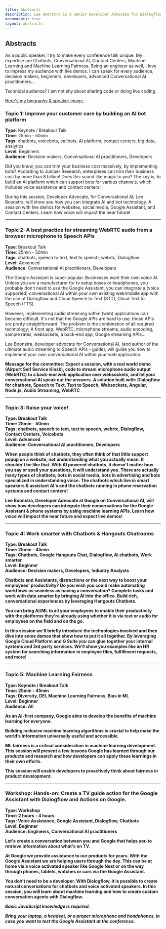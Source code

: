 ```yaml
---
title: Abstracts
description: Lee Boonstra is a Senior Developer Advocate for Dialogflow and Contact Center AI @ Google. She is based in Amsterdam and an O'Reilly book author. Here are some abstracts and speaking topics.
nocomments: true
layout: abstracts
---
```


## Abstracts

As a public speaker, I try to make every conference talk unique.
My expertise are Chatbots, Conversational AI, Contact Centers,
Machine Learning and Machine Learning Fairness. Being an engineer as well, I love to impress my audience with live demos.
I can speak for every audience, decision makers, beginners, developers, advanced Conversational AI practitioners...

Technical audience? I am not shy about sharing code or doing live coding.

<a href="https://www.leeboonstra.com/about/">Here's my biography & speaker image.</a>

### Topic 1: Improve your customer care by building an AI bot platform

<b>Type</b>: Keynote / Breakout Talk <br/>
<b>Time</b>: 25min - 50min<br/>
<b>Tags</b>: chatbots, voicebots, callbots, AI platform, contact centers, big data, analytics<br/>
<b>Level</b>: Beginners<br/>
<b>Audience</b>: Decision makers, Conversational AI practitioners, Developers<br/>

Did you know, you can trim your business cost massively, by implementing bots? According to Juniper Research, enterprises can trim their business cost by more than 8 billion! Does this sound like magic to you? The key is, to build an AI platform which can support bots for various channels, which includes voice assistance and contact centers!

During this session, Developer Advocate, for Conversational AI; Lee Boonstra, will show you how you can integrate AI and bot technology. A session with live demos for websites, social media, Google Assistant; and Contact Centers. Learn how voice will impact the near future!

<hr/>

### Topic 2: A best practice for streaming WebRTC audio from a browser microphone to Speech APIs

<b>Type</b>: Breakout Talk<br/> 
<b>Time</b>: 25min - 50min<br/>
<b>Tags</b>: chatbots, speech to text, text to speech, webrtc, Dialogflow<br/>
<b>Level</b>: Advanced<br/>
<b>Audience</b>: Conversational AI practitioners, Developers<br/>

The Google Assistant is super popular. Businesses want their own voice AI. Unless you are a manufacturer for tv setup boxes or headphones, you probably don't need to use the Google Assistant, you can integrate a (voice supported) conversational AI within your own existing web/mobile app with the use of Dialogflow and Cloud Speech to Text (STT), Cloud Text to Speech (TTS). 

However, implementing audio streaming within (web) applications can become difficult. It's not that the Google APIs are hard to use; those APIs are pretty straightforward. The problem is the combination of all required technology; A front app, WebRTC, microphone streams, audio encoding, sample rates, websockets, a back-end app, Google streaming APIs...

Lee Boonstra, developer advocate for Conversational AI, (and author of the ultimate audio streaming to Speech APIs - guide), will guide you how to implement your own conversational AI within your web application.

<b>Message for the committee:<b>
Expect a session, with a real world demo (Airport Self Service Kiosk), code to stream microphone audio output (WebRTC) to a back-end web application over websockets, and let your conversational AI speak out the answers.  A solution built with: Dialogflow for chatbots, Speech to Text, Text to Speech, Websockets, Angular, Node.js, Audio Streaming, WebRTC

<hr/>

### Topic 3: Raise your voice!

<b>Type</b>: Breakout Talk <br/>
<b>Time</b>: 25min - 50min<br/>
<b>Tags</b>: chatbots, speech to text, text to speech, webrtc, Dialogflow, Contact Centers, Voicebots<br/>
<b>Level</b>: Advanced<br/>
<b>Audience</b>: Conversational AI practitioners, Developers<br/>

When people think of chatbots, they often think of that little support popup on a website, not understanding what you actually mean. It shouldn't be like that. With AI powered chatbots, it doesn't matter how you say or spell your questions, it will understand you. There are actually many types of chatbots; bots in social media, bots in advertising and bots specialized in understanding voice. The chatbots which live in smart speakers & assistant AI's and the chatbots running in phone reservation systems and contact centers!

Lee Boonstra, Developer Advocate at Google on Conversational AI, will show how developers can integrate their conversations for the Google Assistant & phone systems by using machine learning APIs. Learn how voice will impact the near future and expect live demos!

<hr/>

### Topic 4: Work smarter with Chatbots & Hangouts Chatrooms

<b>Type</b>: Breakout Talk<br/> 
<b>Time</b>: 25min - 45min<br/>
<b>Tags</b>: Chatbots, Google Hangouts Chat, Dialogflow, AI chatbots, Work smarter<br/>
<b>Level</b>: Beginner<br/>
<b>Audience</b>: Decision makers, Developers, Industry Analysts<br/>

Chatbots and Assistants, distractions or the next way to boost your employees' productivity? Do you wish you could make automating workflows as seamless as having a conversation? Complete tasks and work with data smarter by bringing AI into the office. Build rich, conversational experiences by leveraging Hangouts Chatbots. 

You can bring AI/ML to all your employees to enable their productivity with the platforms they're already using whether it is via text or audio for employees on the field and on the go. 

In this session we'll briefly introduce the technologies involved and then dive into some demos that show how to put it all together. By leveraging Google Cloud Platform and G Suite you can glue together your internal systems and 3rd party services. We'll show you examples like an HR system for searching information in employee files, fulfillment requests, and more!

<hr/>

### Topic 5: Machine Learning Fairness

<b>Type</b>: Keynote / Breakout Talk<br/> 
<b>Time</b>: 25min - 45min<br/>
<b>Tags</b>: Diversity, DEI, Machine Learning Fairness, Bias in ML<br/>
<b>Level</b>: Beginner<br/>
<b>Audience</b>: All<br/>

As an AI-first company, Google aims to develop the benefits of machine learning for everyone.

Building inclusive machine learning algorithms is crucial to help make the world’s information universally useful and accessible. 

ML fairness is a critical consideration in machine learning development. This session will present a few lessons Google has learned through our products and research and how developers can apply these learnings in their own efforts. 

This session will enable developers to proactively think about fairness in product development.

<hr/>

### Workshop: Hands-on: Create a TV guide action for the Google Assistant with Dialogflow and Actions on Google.

<b>Type</b>: Workshop<br/>
<b>Time</b>: 2 hours - 4 hours<br/>
<b>Tags</b>: Voice Assistance, Google Assistant, Dialogflow, Chatbots<br/>
<b>Level</b>: Beginner<br/>
<b>Audience</b>: Engineers, Conversational AI practitioners<br/>

Let's create a conversation between you and Google that helps you to retrieve information about what's on TV.

At Google we provide assistance to our products for years. With the Google Assistant we are helping users through the day. This can be at home via a voice activated speaker like Google Nest or on the way through phones, tablets, watches or cars via the Google Assistant. 

You don’t need to be a developer. With Dialogflow, it is possible to create natural conversations for chatbots and voice activated speakers. In this session, you will learn about machine learning and how to create custom conversation agents with Dialogflow.

<i>Basic JavaScript knowledge is required.</i>

<i>Bring your laptop, a headset, or a proper microphone and headphones, in case you want to test the Google Assistant at the conference.</i>

